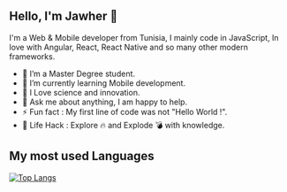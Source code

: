## Hello, I'm Jawher 👋 

I'm a Web & Mobile developer from Tunisia, I mainly code in JavaScript, In love with Angular, React, React Native and so many other modern frameworks.

- 🔭 I’m a Master Degree student.
- 🌱 I’m currently learning Mobile development.
- 💓 I Love science and innovation.
- 💬 Ask me about anything, I am happy to help.
- ⚡️ Fun fact : My first line of code was not "Hello World !".
- 🎯 Life Hack : Explore 🔥 and Explode 💣 with knowledge.

## My most used Languages
[![Top Langs](https://github-readme-stats.vercel.app/api/top-langs/?username=anuraghazra&layout=compact)](https://github.com/HadjHassineJawher/github-readme-stats)

